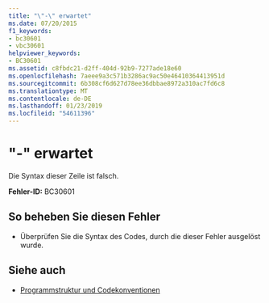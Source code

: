 ```yaml
---
title: "\"-\" erwartet"
ms.date: 07/20/2015
f1_keywords:
- bc30601
- vbc30601
helpviewer_keywords:
- BC30601
ms.assetid: c8fbdc21-d2ff-404d-92b9-7277ade18e60
ms.openlocfilehash: 7aeee9a3c571b3286ac9ac50e46410364413951d
ms.sourcegitcommit: 6b308cf6d627d78ee36dbbae8972a310ac7fd6c8
ms.translationtype: MT
ms.contentlocale: de-DE
ms.lasthandoff: 01/23/2019
ms.locfileid: "54611396"
---
```

# <a name="--expected"></a>"-" erwartet
Die Syntax dieser Zeile ist falsch.  
  
 **Fehler-ID:** BC30601  
  
## <a name="to-correct-this-error"></a>So beheben Sie diesen Fehler  
  
-   Überprüfen Sie die Syntax des Codes, durch die dieser Fehler ausgelöst wurde.  
  
## <a name="see-also"></a>Siehe auch
- [Programmstruktur und Codekonventionen](../../visual-basic/programming-guide/program-structure/program-structure-and-code-conventions.md)
